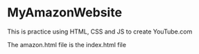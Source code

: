 # MyAmazonWebsite
This is practice using HTML, CSS and JS to create YouTube.com

The amazon.html file is the index.html file
